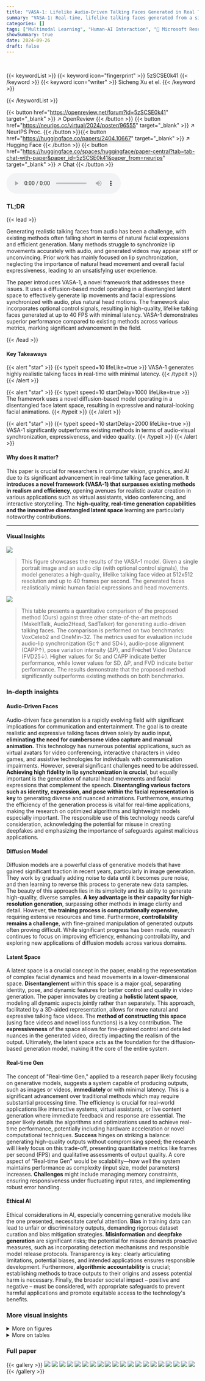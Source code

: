 ```yaml
---
title: "VASA-1: Lifelike Audio-Driven Talking Faces Generated in Real Time"
summary: "VASA-1: Real-time, lifelike talking faces generated from a single image and audio!"
categories: []
tags: ["Multimodal Learning", "Human-AI Interaction", "🏢 Microsoft Research",]
showSummary: true
date: 2024-09-26
draft: false
---
```


<br>

{{< keywordList >}}
{{< keyword icon="fingerprint" >}} 5zSCSE0k41 {{< /keyword >}}
{{< keyword icon="writer" >}} Sicheng Xu et el. {{< /keyword >}}
 
{{< /keywordList >}}

{{< button href="https://openreview.net/forum?id=5zSCSE0k41" target="_blank" >}}
↗ OpenReview
{{< /button >}}
{{< button href="https://neurips.cc/virtual/2024/poster/96555" target="_blank" >}}
↗ NeurIPS Proc.
{{< /button >}}{{< button href="https://huggingface.co/papers/2404.10667" target="_blank" >}}
↗ Hugging Face
{{< /button >}}
{{< button href="https://huggingface.co/spaces/huggingface/paper-central?tab=tab-chat-with-paper&paper_id=5zSCSE0k41&paper_from=neurips" target="_blank" >}}
↗ Chat
{{< /button >}}



<audio controls>
    <source src="https://ai-paper-reviewer.com/5zSCSE0k41/podcast.wav" type="audio/wav">
    Your browser does not support the audio element.
</audio>


### TL;DR


{{< lead >}}

Generating realistic talking faces from audio has been a challenge, with existing methods often falling short in terms of natural facial expressions and efficient generation.  Many methods struggle to synchronize lip movements accurately with audio, and generated videos may appear stiff or unconvincing.  Prior work has mainly focused on lip synchronization, neglecting the importance of natural head movement and overall facial expressiveness, leading to an unsatisfying user experience.

The paper introduces VASA-1, a novel framework that addresses these issues.  It uses a diffusion-based model operating in a disentangled latent space to effectively generate lip movements and facial expressions synchronized with audio, plus natural head motions.  The framework also incorporates optional control signals, resulting in high-quality, lifelike talking faces generated at up to 40 FPS with minimal latency.  VASA-1 demonstrates superior performance compared to existing methods across various metrics, marking significant advancement in the field.

{{< /lead >}}


#### Key Takeaways

{{< alert "star" >}}
{{< typeit speed=10 lifeLike=true >}} VASA-1 generates highly realistic talking faces in real-time with minimal latency. {{< /typeit >}}
{{< /alert >}}

{{< alert "star" >}}
{{< typeit speed=10 startDelay=1000 lifeLike=true >}} The framework uses a novel diffusion-based model operating in a disentangled face latent space, resulting in expressive and natural-looking facial animations. {{< /typeit >}}
{{< /alert >}}

{{< alert "star" >}}
{{< typeit speed=10 startDelay=2000 lifeLike=true >}} VASA-1 significantly outperforms existing methods in terms of audio-visual synchronization, expressiveness, and video quality. {{< /typeit >}}
{{< /alert >}}

#### Why does it matter?
This paper is crucial for researchers in computer vision, graphics, and AI due to its significant advancement in real-time talking face generation.  It **introduces a novel framework (VASA-1) that surpasses existing methods in realism and efficiency**, opening avenues for realistic avatar creation in various applications such as virtual assistants, video conferencing, and interactive storytelling.  The **high-quality, real-time generation capabilities and the innovative disentangled latent space** learning are particularly noteworthy contributions.

------
#### Visual Insights



![](https://ai-paper-reviewer.com/5zSCSE0k41/figures_1_1.jpg)

> This figure showcases the results of the VASA-1 model.  Given a single portrait image and an audio clip (with optional control signals), the model generates a high-quality, lifelike talking face video at 512x512 resolution and up to 40 frames per second. The generated faces realistically mimic human facial expressions and head movements.





![](https://ai-paper-reviewer.com/5zSCSE0k41/tables_6_1.jpg)

> This table presents a quantitative comparison of the proposed method (Ours) against three other state-of-the-art methods (MakeItTalk, Audio2Head, SadTalker) for generating audio-driven talking faces.  The comparison is performed on two benchmarks: VoxCeleb2 and OneMin-32.  The metrics used for evaluation include audio-lip synchronization (Sc↑ and SD↓), audio-pose alignment (CAPP↑), pose variation intensity (ΔP), and Fréchet Video Distance (FVD25↓). Higher values for Sc and CAPP indicate better performance, while lower values for SD, ΔP, and FVD indicate better performance. The results demonstrate that the proposed method significantly outperforms existing methods on both benchmarks.





### In-depth insights


#### Audio-Driven Faces
Audio-driven face generation is a rapidly evolving field with significant implications for communication and entertainment.  The goal is to create realistic and expressive talking faces driven solely by audio input, **eliminating the need for cumbersome video capture and manual animation.** This technology has numerous potential applications, such as virtual avatars for video conferencing, interactive characters in video games, and assistive technologies for individuals with communication impairments. However, several significant challenges need to be addressed.  **Achieving high fidelity in lip synchronization is crucial**, but equally important is the generation of natural head movements and facial expressions that complement the speech. **Disentangling various factors such as identity, expression, and pose within the facial representation is key** to generating diverse and nuanced animations.  Furthermore, ensuring the efficiency of the generation process is vital for real-time applications, making the research on optimized algorithms and lightweight models especially important.  The responsible use of this technology needs careful consideration, acknowledging the potential for misuse in creating deepfakes and emphasizing the importance of safeguards against malicious applications.

#### Diffusion Model
Diffusion models are a powerful class of generative models that have gained significant traction in recent years, particularly in image generation.  They work by gradually adding noise to data until it becomes pure noise, and then learning to reverse this process to generate new data samples.  The beauty of this approach lies in its simplicity and its ability to generate high-quality, diverse samples. **A key advantage is their capacity for high-resolution generation**, surpassing other methods in image clarity and detail. However, **the training process is computationally expensive**, requiring extensive resources and time.  Furthermore, **controllability remains a challenge**, with fine-grained manipulation of generated outputs often proving difficult.  While significant progress has been made, research continues to focus on improving efficiency, enhancing controllability, and exploring new applications of diffusion models across various domains.

#### Latent Space
A latent space is a crucial concept in the paper, enabling the representation of complex facial dynamics and head movements in a lower-dimensional space.  **Disentanglement** within this space is a major goal, separating identity, pose, and dynamic features for better control and quality in video generation.  The paper innovates by creating a **holistic latent space**, modeling all dynamic aspects jointly rather than separately.  This approach, facilitated by a 3D-aided representation, allows for more natural and expressive talking face videos. The **method of constructing this space** (using face videos and novel loss functions) is a key contribution. The **expressiveness** of the space allows for fine-grained control and detailed nuances in the generated video, directly impacting the realism of the output.  Ultimately, the latent space acts as the foundation for the diffusion-based generation model, making it the core of the entire system.

#### Real-time Gen
The concept of "Real-time Gen," applied to a research paper likely focusing on generative models, suggests a system capable of producing outputs, such as images or videos, **immediately** or with minimal latency. This is a significant advancement over traditional methods which may require substantial processing time.  The efficiency is crucial for real-world applications like interactive systems, virtual assistants, or live content generation where immediate feedback and response are essential.  The paper likely details the algorithms and optimizations used to achieve real-time performance, potentially including hardware acceleration or novel computational techniques.  **Success** hinges on striking a balance: generating high-quality outputs without compromising speed; the research will likely focus on this trade-off, presenting quantitative metrics like frames per second (FPS) and qualitative assessments of output quality.  A core aspect of "Real-time Gen" would be scalability—how well the system maintains performance as complexity (input size, model parameters) increases.  **Challenges** might include managing memory constraints, ensuring responsiveness under fluctuating input rates, and implementing robust error handling.

#### Ethical AI
Ethical considerations in AI, especially concerning generative models like the one presented, necessitate careful attention.  **Bias** in training data can lead to unfair or discriminatory outputs, demanding rigorous dataset curation and bias mitigation strategies.  **Misinformation** and **deepfake generation** are significant risks; the potential for misuse demands proactive measures, such as incorporating detection mechanisms and responsible model release protocols.  Transparency is key: clearly articulating limitations, potential biases, and intended applications ensures responsible development.  Furthermore, **algorithmic accountability** is crucial; establishing methods to trace outputs to their origins and assess potential harm is necessary.  Finally, the broader societal impact – positive and negative – must be considered, with appropriate safeguards to prevent harmful applications and promote equitable access to the technology's benefits.


### More visual insights

<details>
<summary>More on figures
</summary>


![](https://ai-paper-reviewer.com/5zSCSE0k41/figures_4_1.jpg)

> This figure illustrates the VASA-1 framework's architecture.  The left side shows the training pipeline for motion latent diffusion, where a video's motion latents are fed into a transformer network and undergo a diffusion process (adding and removing noise) conditioned on audio features and other control signals. The right side depicts the test pipeline, which takes a single image and audio as input, extracts the relevant latent codes (appearance, identity, and motion), applies a denoising process through the transformer network, and finally reconstructs the output video frames using a decoder. The figure visualizes the core idea of generating high-quality talking face videos by modeling and controlling facial dynamics in a latent space.


![](https://ai-paper-reviewer.com/5zSCSE0k41/figures_7_1.jpg)

> This figure shows the results of generating talking faces with different control signals using the VASA-1 model.  The top row demonstrates control over gaze direction, the middle row shows control over head distance from the camera, and the bottom row demonstrates control over the emotional expression of the face.


![](https://ai-paper-reviewer.com/5zSCSE0k41/figures_8_1.jpg)

> This figure shows the ablation study of the loss function  lconsist, which is designed to disentangle facial dynamics from head pose.  The experiment transfers only facial dynamics from a source image to a target image while keeping the target's head pose unchanged. Comparing the results with and without lconsist, we can see that lconsist is essential for decoupling subtle facial dynamics from head pose, resulting in more natural and realistic facial expressions.


![](https://ai-paper-reviewer.com/5zSCSE0k41/figures_15_1.jpg)

> This figure shows example results of the VASA-1 model. Given a single image of a person, an audio clip, and optional control signals, the model generates a high-quality, lifelike talking face video at a resolution of 512x512 pixels and a frame rate of up to 40 FPS.  The generated faces exhibit realistic facial expressions and head movements, demonstrating the model's ability to produce highly lifelike results.


![](https://ai-paper-reviewer.com/5zSCSE0k41/figures_15_2.jpg)

> This figure demonstrates the disentanglement between head pose and facial dynamics in the VASA-1 model.  It shows three sets of generated video frames: 1) the original sequence with both natural head pose and facial dynamics, 2) the same sequence but with fixed facial dynamics and only changing head pose, and 3) the same sequence with fixed head pose and only varying facial dynamics. This highlights the model's ability to control these aspects independently.


![](https://ai-paper-reviewer.com/5zSCSE0k41/figures_16_1.jpg)

> This figure demonstrates the robustness of the VASA-1 model by showing generation results using various out-of-distribution inputs, including non-photorealistic images and audio containing singing and non-English speech.  Despite not being trained on such data, the model maintains high-quality video output synchronized with the audio.


![](https://ai-paper-reviewer.com/5zSCSE0k41/figures_16_2.jpg)

> This figure compares the visual results of four different talking face generation methods (MakeItTalk, Audio2Head, SadTalker, and the proposed method) for the same input audio segment saying 'push ups'. It demonstrates the differences in lip synchronization, facial expressions, and head movements produced by each method. The supplementary video provides a more detailed visual comparison of the generated videos.


![](https://ai-paper-reviewer.com/5zSCSE0k41/figures_17_1.jpg)

> This figure compares the results of four different methods for generating talking head videos. The input for all methods is the same audio segment, which says 'push ups'.  The figure shows a sequence of frames generated by each method, allowing for a visual comparison of the lip synchronization, head pose, and overall realism of the generated videos.  The methods compared are MakeItTalk, Audio2Head, SadTalker, and the authors' proposed method.  The supplementary video provides a more comprehensive comparison because it includes the audio.


![](https://ai-paper-reviewer.com/5zSCSE0k41/figures_17_2.jpg)

> This figure compares the results of four different methods for generating talking head videos from audio: MakeItTalk, Audio2Head, SadTalker, and the authors' method.  The audio input is the phrase 'push ups.' Each row represents a different method, showing a sequence of frames generated for that audio clip. The figure highlights the differences in the visual quality, realism, and synchronization between audio and visual movements across the different methods. A supplementary video is suggested for a more comprehensive comparison.


![](https://ai-paper-reviewer.com/5zSCSE0k41/figures_18_1.jpg)

> This figure compares the results of four different methods for generating talking faces from audio: MakeItTalk, Audio2Head, SadTalker, and the authors' method (Ours).  The input audio segment is the phrase 'lots of questions'.  The figure shows a sequence of frames for each method, allowing for a visual comparison of lip synchronization, facial expressions, and overall realism.  The authors recommend viewing the supplementary video for a more thorough assessment.


</details>




<details>
<summary>More on tables
</summary>


![](https://ai-paper-reviewer.com/5zSCSE0k41/tables_7_1.jpg)
> This table presents the results of an ablation study evaluating the sensitivity of the CAPP (Contrastive Audio and Pose Pretraining) metric to temporal misalignment in audio-pose pairs.  The CAPP score is calculated for various levels of manual frame shifting (+/-1, +/-2, +/-3, +/-4 frames) applied to ground-truth audio-pose pairs, revealing its robustness and sensitivity to temporal alignment.

![](https://ai-paper-reviewer.com/5zSCSE0k41/tables_8_1.jpg)
> This table presents a quantitative comparison of the proposed method (Ours) with three other state-of-the-art methods (MakeItTalk, Audio2Head, SadTalker) on two benchmark datasets (VoxCeleb2 and OneMin-32).  The comparison uses several metrics to evaluate different aspects of the generated videos: audio-lip synchronization (Sc and SD), audio-pose alignment (CAPP), pose variation intensity (ΔP), and overall video quality (FVD25).  Higher scores in Sc and CAPP indicate better synchronization, while lower scores in SD, ΔP, and FVD25 signify better quality. The results show that the proposed method outperforms existing methods across all metrics and benchmarks.

</details>




### Full paper

{{< gallery >}}
<img src="https://ai-paper-reviewer.com/5zSCSE0k41/1.png" class="grid-w50 md:grid-w33 xl:grid-w25" />
<img src="https://ai-paper-reviewer.com/5zSCSE0k41/2.png" class="grid-w50 md:grid-w33 xl:grid-w25" />
<img src="https://ai-paper-reviewer.com/5zSCSE0k41/3.png" class="grid-w50 md:grid-w33 xl:grid-w25" />
<img src="https://ai-paper-reviewer.com/5zSCSE0k41/4.png" class="grid-w50 md:grid-w33 xl:grid-w25" />
<img src="https://ai-paper-reviewer.com/5zSCSE0k41/5.png" class="grid-w50 md:grid-w33 xl:grid-w25" />
<img src="https://ai-paper-reviewer.com/5zSCSE0k41/6.png" class="grid-w50 md:grid-w33 xl:grid-w25" />
<img src="https://ai-paper-reviewer.com/5zSCSE0k41/7.png" class="grid-w50 md:grid-w33 xl:grid-w25" />
<img src="https://ai-paper-reviewer.com/5zSCSE0k41/8.png" class="grid-w50 md:grid-w33 xl:grid-w25" />
<img src="https://ai-paper-reviewer.com/5zSCSE0k41/9.png" class="grid-w50 md:grid-w33 xl:grid-w25" />
<img src="https://ai-paper-reviewer.com/5zSCSE0k41/10.png" class="grid-w50 md:grid-w33 xl:grid-w25" />
<img src="https://ai-paper-reviewer.com/5zSCSE0k41/11.png" class="grid-w50 md:grid-w33 xl:grid-w25" />
<img src="https://ai-paper-reviewer.com/5zSCSE0k41/12.png" class="grid-w50 md:grid-w33 xl:grid-w25" />
<img src="https://ai-paper-reviewer.com/5zSCSE0k41/13.png" class="grid-w50 md:grid-w33 xl:grid-w25" />
<img src="https://ai-paper-reviewer.com/5zSCSE0k41/14.png" class="grid-w50 md:grid-w33 xl:grid-w25" />
<img src="https://ai-paper-reviewer.com/5zSCSE0k41/15.png" class="grid-w50 md:grid-w33 xl:grid-w25" />
<img src="https://ai-paper-reviewer.com/5zSCSE0k41/16.png" class="grid-w50 md:grid-w33 xl:grid-w25" />
<img src="https://ai-paper-reviewer.com/5zSCSE0k41/17.png" class="grid-w50 md:grid-w33 xl:grid-w25" />
<img src="https://ai-paper-reviewer.com/5zSCSE0k41/18.png" class="grid-w50 md:grid-w33 xl:grid-w25" />
<img src="https://ai-paper-reviewer.com/5zSCSE0k41/19.png" class="grid-w50 md:grid-w33 xl:grid-w25" />
<img src="https://ai-paper-reviewer.com/5zSCSE0k41/20.png" class="grid-w50 md:grid-w33 xl:grid-w25" />
{{< /gallery >}}